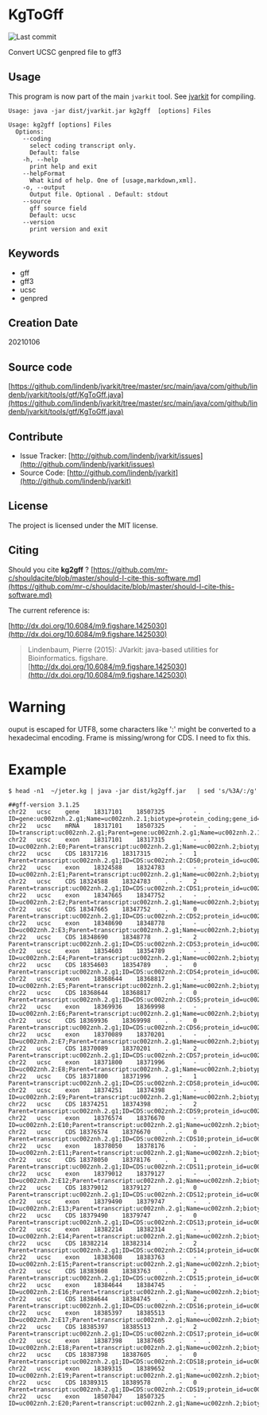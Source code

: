 # KgToGff

![Last commit](https://img.shields.io/github/last-commit/lindenb/jvarkit.png)

Convert UCSC genpred file to gff3


## Usage


This program is now part of the main `jvarkit` tool. See [jvarkit](JvarkitCentral.md) for compiling.


```
Usage: java -jar dist/jvarkit.jar kg2gff  [options] Files

Usage: kg2gff [options] Files
  Options:
    --coding
      select coding transcript only.
      Default: false
    -h, --help
      print help and exit
    --helpFormat
      What kind of help. One of [usage,markdown,xml].
    -o, --output
      Output file. Optional . Default: stdout
    --source
      gff source field
      Default: ucsc
    --version
      print version and exit

```


## Keywords

 * gff
 * gff3
 * ucsc
 * genpred



## Creation Date

20210106

## Source code 

[https://github.com/lindenb/jvarkit/tree/master/src/main/java/com/github/lindenb/jvarkit/tools/gtf/KgToGff.java](https://github.com/lindenb/jvarkit/tree/master/src/main/java/com/github/lindenb/jvarkit/tools/gtf/KgToGff.java)


## Contribute

- Issue Tracker: [http://github.com/lindenb/jvarkit/issues](http://github.com/lindenb/jvarkit/issues)
- Source Code: [http://github.com/lindenb/jvarkit](http://github.com/lindenb/jvarkit)

## License

The project is licensed under the MIT license.

## Citing

Should you cite **kg2gff** ? [https://github.com/mr-c/shouldacite/blob/master/should-I-cite-this-software.md](https://github.com/mr-c/shouldacite/blob/master/should-I-cite-this-software.md)

The current reference is:

[http://dx.doi.org/10.6084/m9.figshare.1425030](http://dx.doi.org/10.6084/m9.figshare.1425030)

> Lindenbaum, Pierre (2015): JVarkit: java-based utilities for Bioinformatics. figshare.
> [http://dx.doi.org/10.6084/m9.figshare.1425030](http://dx.doi.org/10.6084/m9.figshare.1425030)


# Warning

ouput is escaped for UTF8, some characters like ':' might be converted to a hexadecimal encoding.
Frame is missing/wrong for CDS. I need to fix this.

# Example

```
$ head -n1  ~/jeter.kg | java -jar dist/kg2gff.jar   | sed 's/%3A/:/g'  

##gff-version 3.1.25
chr22	ucsc	gene	18317101	18507325	.	-	.	ID=gene:uc002znh.2.g1;Name=uc002znh.2.1;biotype=protein_coding;gene_id=uc002znh.2.g1
chr22	ucsc	mRNA	18317101	18507325	.	-	.	ID=transcript:uc002znh.2.g1;Parent=gene:uc002znh.2.g1;Name=uc002znh.2.1;biotype=protein_coding;transcript_id=uc002znh.2.t1
chr22	ucsc	exon	18317101	18317315	.	-	.	ID=uc002znh.2:E0;Parent=transcript:uc002znh.2.g1;Name=uc002znh.2;biotype=protein_coding;exon_id=uc002znh.2:E0
chr22	ucsc	CDS	18317216	18317315	.	-	1	Parent=transcript:uc002znh.2.g1;ID=CDS:uc002znh.2:CDS0;protein_id=uc002znh.2
chr22	ucsc	exon	18324588	18324783	.	-	.	ID=uc002znh.2:E1;Parent=transcript:uc002znh.2.g1;Name=uc002znh.2;biotype=protein_coding;exon_id=uc002znh.2:E1
chr22	ucsc	CDS	18324588	18324783	.	-	2	Parent=transcript:uc002znh.2.g1;ID=CDS:uc002znh.2:CDS1;protein_id=uc002znh.2
chr22	ucsc	exon	18347665	18347752	.	-	.	ID=uc002znh.2:E2;Parent=transcript:uc002znh.2.g1;Name=uc002znh.2;biotype=protein_coding;exon_id=uc002znh.2:E2
chr22	ucsc	CDS	18347665	18347752	.	-	0	Parent=transcript:uc002znh.2.g1;ID=CDS:uc002znh.2:CDS2;protein_id=uc002znh.2
chr22	ucsc	exon	18348690	18348778	.	-	.	ID=uc002znh.2:E3;Parent=transcript:uc002znh.2.g1;Name=uc002znh.2;biotype=protein_coding;exon_id=uc002znh.2:E3
chr22	ucsc	CDS	18348690	18348778	.	-	2	Parent=transcript:uc002znh.2.g1;ID=CDS:uc002znh.2:CDS3;protein_id=uc002znh.2
chr22	ucsc	exon	18354603	18354789	.	-	.	ID=uc002znh.2:E4;Parent=transcript:uc002znh.2.g1;Name=uc002znh.2;biotype=protein_coding;exon_id=uc002znh.2:E4
chr22	ucsc	CDS	18354603	18354789	.	-	0	Parent=transcript:uc002znh.2.g1;ID=CDS:uc002znh.2:CDS4;protein_id=uc002znh.2
chr22	ucsc	exon	18368644	18368817	.	-	.	ID=uc002znh.2:E5;Parent=transcript:uc002znh.2.g1;Name=uc002znh.2;biotype=protein_coding;exon_id=uc002znh.2:E5
chr22	ucsc	CDS	18368644	18368817	.	-	0	Parent=transcript:uc002znh.2.g1;ID=CDS:uc002znh.2:CDS5;protein_id=uc002znh.2
chr22	ucsc	exon	18369936	18369998	.	-	.	ID=uc002znh.2:E6;Parent=transcript:uc002znh.2.g1;Name=uc002znh.2;biotype=protein_coding;exon_id=uc002znh.2:E6
chr22	ucsc	CDS	18369936	18369998	.	-	0	Parent=transcript:uc002znh.2.g1;ID=CDS:uc002znh.2:CDS6;protein_id=uc002znh.2
chr22	ucsc	exon	18370089	18370201	.	-	.	ID=uc002znh.2:E7;Parent=transcript:uc002znh.2.g1;Name=uc002znh.2;biotype=protein_coding;exon_id=uc002znh.2:E7
chr22	ucsc	CDS	18370089	18370201	.	-	2	Parent=transcript:uc002znh.2.g1;ID=CDS:uc002znh.2:CDS7;protein_id=uc002znh.2
chr22	ucsc	exon	18371800	18371996	.	-	.	ID=uc002znh.2:E8;Parent=transcript:uc002znh.2.g1;Name=uc002znh.2;biotype=protein_coding;exon_id=uc002znh.2:E8
chr22	ucsc	CDS	18371800	18371996	.	-	1	Parent=transcript:uc002znh.2.g1;ID=CDS:uc002znh.2:CDS8;protein_id=uc002znh.2
chr22	ucsc	exon	18374251	18374398	.	-	.	ID=uc002znh.2:E9;Parent=transcript:uc002znh.2.g1;Name=uc002znh.2;biotype=protein_coding;exon_id=uc002znh.2:E9
chr22	ucsc	CDS	18374251	18374398	.	-	2	Parent=transcript:uc002znh.2.g1;ID=CDS:uc002znh.2:CDS9;protein_id=uc002znh.2
chr22	ucsc	exon	18376574	18376670	.	-	.	ID=uc002znh.2:E10;Parent=transcript:uc002znh.2.g1;Name=uc002znh.2;biotype=protein_coding;exon_id=uc002znh.2:E10
chr22	ucsc	CDS	18376574	18376670	.	-	0	Parent=transcript:uc002znh.2.g1;ID=CDS:uc002znh.2:CDS10;protein_id=uc002znh.2
chr22	ucsc	exon	18378050	18378176	.	-	.	ID=uc002znh.2:E11;Parent=transcript:uc002znh.2.g1;Name=uc002znh.2;biotype=protein_coding;exon_id=uc002znh.2:E11
chr22	ucsc	CDS	18378050	18378176	.	-	1	Parent=transcript:uc002znh.2.g1;ID=CDS:uc002znh.2:CDS11;protein_id=uc002znh.2
chr22	ucsc	exon	18379012	18379127	.	-	.	ID=uc002znh.2:E12;Parent=transcript:uc002znh.2.g1;Name=uc002znh.2;biotype=protein_coding;exon_id=uc002znh.2:E12
chr22	ucsc	CDS	18379012	18379127	.	-	0	Parent=transcript:uc002znh.2.g1;ID=CDS:uc002znh.2:CDS12;protein_id=uc002znh.2
chr22	ucsc	exon	18379490	18379747	.	-	.	ID=uc002znh.2:E13;Parent=transcript:uc002znh.2.g1;Name=uc002znh.2;biotype=protein_coding;exon_id=uc002znh.2:E13
chr22	ucsc	CDS	18379490	18379747	.	-	0	Parent=transcript:uc002znh.2.g1;ID=CDS:uc002znh.2:CDS13;protein_id=uc002znh.2
chr22	ucsc	exon	18382214	18382314	.	-	.	ID=uc002znh.2:E14;Parent=transcript:uc002znh.2.g1;Name=uc002znh.2;biotype=protein_coding;exon_id=uc002znh.2:E14
chr22	ucsc	CDS	18382214	18382314	.	-	2	Parent=transcript:uc002znh.2.g1;ID=CDS:uc002znh.2:CDS14;protein_id=uc002znh.2
chr22	ucsc	exon	18383608	18383763	.	-	.	ID=uc002znh.2:E15;Parent=transcript:uc002znh.2.g1;Name=uc002znh.2;biotype=protein_coding;exon_id=uc002znh.2:E15
chr22	ucsc	CDS	18383608	18383763	.	-	2	Parent=transcript:uc002znh.2.g1;ID=CDS:uc002znh.2:CDS15;protein_id=uc002znh.2
chr22	ucsc	exon	18384644	18384745	.	-	.	ID=uc002znh.2:E16;Parent=transcript:uc002znh.2.g1;Name=uc002znh.2;biotype=protein_coding;exon_id=uc002znh.2:E16
chr22	ucsc	CDS	18384644	18384745	.	-	2	Parent=transcript:uc002znh.2.g1;ID=CDS:uc002znh.2:CDS16;protein_id=uc002znh.2
chr22	ucsc	exon	18385397	18385513	.	-	.	ID=uc002znh.2:E17;Parent=transcript:uc002znh.2.g1;Name=uc002znh.2;biotype=protein_coding;exon_id=uc002znh.2:E17
chr22	ucsc	CDS	18385397	18385513	.	-	2	Parent=transcript:uc002znh.2.g1;ID=CDS:uc002znh.2:CDS17;protein_id=uc002znh.2
chr22	ucsc	exon	18387398	18387605	.	-	.	ID=uc002znh.2:E18;Parent=transcript:uc002znh.2.g1;Name=uc002znh.2;biotype=protein_coding;exon_id=uc002znh.2:E18
chr22	ucsc	CDS	18387398	18387605	.	-	0	Parent=transcript:uc002znh.2.g1;ID=CDS:uc002znh.2:CDS18;protein_id=uc002znh.2
chr22	ucsc	exon	18389315	18389652	.	-	.	ID=uc002znh.2:E19;Parent=transcript:uc002znh.2.g1;Name=uc002znh.2;biotype=protein_coding;exon_id=uc002znh.2:E19
chr22	ucsc	CDS	18389315	18389578	.	-	0	Parent=transcript:uc002znh.2.g1;ID=CDS:uc002znh.2:CDS19;protein_id=uc002znh.2
chr22	ucsc	exon	18507047	18507325	.	-	.	ID=uc002znh.2:E20;Parent=transcript:uc002znh.2.g1;Name=uc002znh.2;biotype=protein_coding;exon_id=uc002znh.2:E20
```


